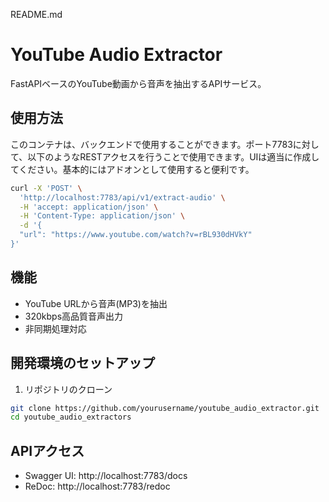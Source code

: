README.md
# YouTube Audio Extractor

FastAPIベースのYouTube動画から音声を抽出するAPIサービス。

## 使用方法
このコンテナは、バックエンドで使用することができます。ポート7783に対して、以下のようなRESTアクセスを行うことで使用できます。UIは適当に作成してください。基本的にはアドオンとして使用すると便利です。

```bash
curl -X 'POST' \
  'http://localhost:7783/api/v1/extract-audio' \
  -H 'accept: application/json' \
  -H 'Content-Type: application/json' \
  -d '{
  "url": "https://www.youtube.com/watch?v=rBL930dHVkY"
}'
```


## 機能
- YouTube URLから音声(MP3)を抽出
- 320kbps高品質音声出力
- 非同期処理対応

## 開発環境のセットアップ
1. リポジトリのクローン
```bash
git clone https://github.com/yourusername/youtube_audio_extractor.git
cd youtube_audio_extractors
```

## APIアクセス
- Swagger UI: http://localhost:7783/docs
- ReDoc: http://localhost:7783/redoc